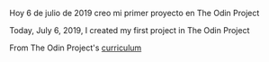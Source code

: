 Hoy 6 de julio de 2019 creo mi primer proyecto en The Odin Project

Today, July 6, 2019, I created my first project in The Odin Project


From The Odin Project's [curriculum](http://www.theodinproject.com/courses/web-development-101/lessons/html-css)
